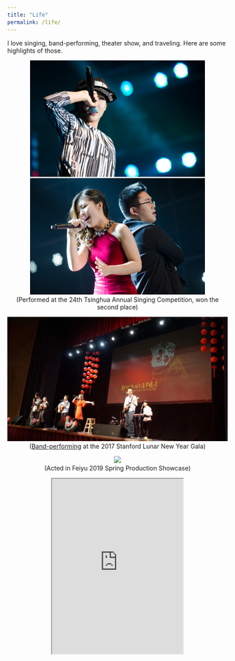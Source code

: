 ```yaml
---
title: "Life"
permalink: /life/
---
```


I love singing, band-performing, theater show, and traveling. Here are some highlights of those.

<p align="center">
  <img src="photo2.jpg" width="400"/>
  <img src="photo3.jpg" width="400"/>
  <br>
   (Performed at the 24th Tsinghua Annual Singing Competition, won the second place)
</p>

<p align="center">
  <img src="photo5.jpg" width="600"/>
<br>
  (<a href="https://www.youtube.com/watch?v=chso3abnvLU">Band-performing</a> at the 2017 Stanford Lunar New Year Gala)
</p>

<p align="center">
  <img src="photo4.jpg" width="600"/>
  <br>
  (Acted in Feiyu 2019 Spring Production Showcase)
</p>

<p align="center">
<iframe src="https://www.google.com/maps/d/embed?mid=1NGyd6fFSZecbfqBtOdwXg_FYn0xRQ5ba" width="300" height="400"></iframe>
</p>